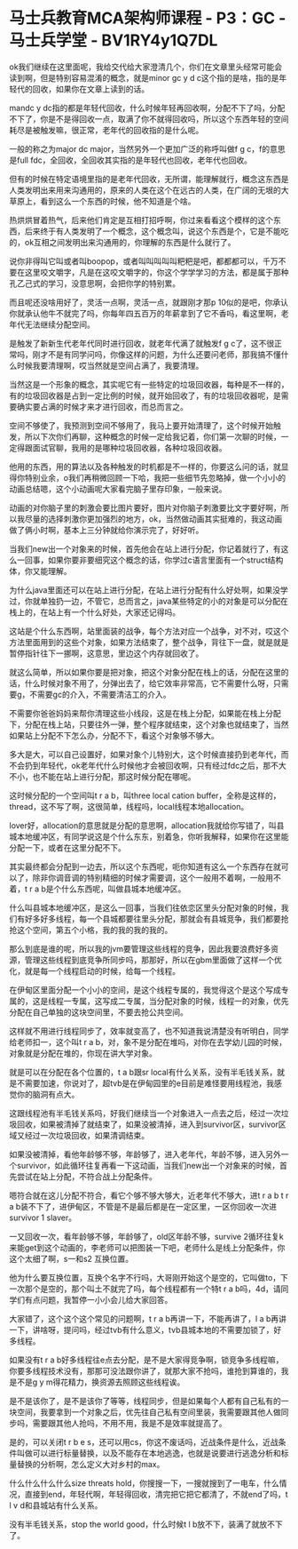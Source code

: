 # 马士兵教育MCA架构师课程 - P3：GC - 马士兵学堂 - BV1RY4y1Q7DL

ok我们继续在这里面呢，我给交代给大家澄清几个，你们在文章里头经常可能会读到啊，但是特别容易混淆的概念，就是minor gc y d c这个指的是啥，指的是年轻代的回收，如果你在文章上读到的话。

mandc y dc指的都是年轻代回收，什么时候年轻再回收啊，分配不下了吗，分配不下了，你是不是得回收一点，取满了你不就得回收吗，所以这个东西年轻的空间耗尽是被触发嘛，很正常，老年代的回收指的是什么呢。

一般的称之为major dc major，当然另外一个更加广泛的称呼叫做f g c，f的意思是full fdc，全回收，全回收其实指的是年轻代也回收，老年代也回收。

但有的时候在特定语境里指的是老年代回收，无所谓，能理解就行，概念这东西是人类发明出来用来沟通用的，原来的人类在这个在远古的人类，在广阔的无垠的大草原上，看到这么一个东西的时候，他不知道是个啥。

热烘烘冒着热气，后来他们肯定是互相打招呼啊，你过来看看这个模样的这个东西，后来终于有人类发明了一个概念，这个概念叫，说这个东西是个，它是不能吃的，ok互相之间发明出来沟通用的，你理解的东西是什么就行了。

说你非得叫它叫或者叫boopop，或者叫叫叫叫叫粑粑是吧，都都都可以，千万不要在这里咬文嚼字，凡是在这咬文嚼字的，你这个学学学习的方法，都是属于那种孔乙己式的学习，没意思啊，会把你学的特别累。

而且呢还没啥用好了，灵活一点啊，灵活一点，就跟刚才那p 10似的是吧，你承认你就承认他牛不就完了吗，你每年四五百万的年薪拿到了它不香吗，看这里啊，老年代无法继续分配空间。

是触发了新新生代老年代同时进行回收，就老年代满了就触发f g c了，这不很正常吗，刚才不是有同学问吗，你像这样的问题，为什么还要问老师，那我搞不懂什么时候我要清理啊，哎当然就是空间占满了，我要清理。

当然这是一个形象的概念，其实呢它有一些特定的垃圾回收器，每种是不一样的，有的垃圾回收器是占到一定比例的时候，就开始回收了，有的垃圾回收器呢，是需要确实要占满的时候才来才进行回收，而总而言之。

空间不够使了，我预测到空间不够用了，我马上要开始清理了，这个时候开始触发，所以下次你们再聊，这种概念的时候一定给我记着，你们第一次聊的时候，一定得跟面试官聊，我用的是哪种垃圾回收器，各种垃圾回收器。

他用的东西，用的算法以及各种触发的时机都是不一样的，你要这么问的话，就显得你特别业余，o我们再稍微回顾一下哈，我把一些细节先忽略掉，做一个小小的动画总结嗯，这个小动画呢大家看完脑子里存印象，一般来说。

动画的对你脑子里的刺激会要比图片要好，图片对你脑子刺激要比文字要好啊，所以我尽量的选择刺激你更加强烈的地方，ok，当然做动画其实挺难的，我这动画做了俩小时啊，基本上三分钟就给你演示完了，好好听。

当我们new出一个对象来的时候，首先他会在站上进行分配，你记着就行了，有这么一回事，如果你要非要细究这个概念的话，你学过c语言里面有一个struct结构体，你又能理解。

为什么java里面还可以在站上进行分配，在站上进行分配有什么好处啊，如果没学过，你就单独扔一边，不管它，总而言之，java某些特定的小的对象是可以分配在栈上的，在站上有一个什么好处，大家还记得吗。

这站是个什么东西啊，站里面装的战争，每个方法对应一个战争，对不对，哎这个方法里面用到的这些个对象，如果方法结束了，整个战争，背往下一盘，就是就是暂停指针往下一挪啊，这意思，里边这个内存就回收了。

就这么简单，所以如果你要是把对象，把这个对象分配在栈上的话，分配在这里的话，什么时候对象不用了，分弹出去了，给它效率非常高，它不需要什么呀，只需要g，不需要gc的介入，不需要清洁工的介入。

不需要你爸爸妈妈来帮你清理这些小线段，这是在栈上分配，如果能在栈上分配下，分配在栈上站，只要往外一弹，整个程序就结束，这个对象也就结束了，当然如果站上分配不下怎么办，分配不下，看这个对象够不够大。

多大是大，可以自己设置好，如果对象个儿特别大，这个时候直接扔到老年代，而不会扔到年轻代，ok老年代什么时候他才会被回收啊，只有经过fdc之后，那不大不小，也不能在站上进行分配，那这时候分配在哪呢。

这时候分配的一个空间叫t r a b，叫three local cation buffer，全称是这样的，thread，这不写了啊，这很简单，线程吗，local线程本地allocation。

lover好，allocation的意思就是分配的意思啊，allocation我就给你写错了，叫县城本地缓冲区，有同学说这是个什么东东，别着急，你听我解释，如果你在这里能分配一下，或者在这里分配不下。

其实最终都会分配到一边去，所以这个东西呢，呃你知道有这么一个东西存在就可以了，除非你调音调的特别精细的时候才需要调，这个一般用不着啊，一般用不着，t r a b是个什么东西呢，叫做县城本地缓冲区。

什么叫县城本地缓冲区，是这么一回事，当我们往依恋区里头分配对象的时候，我们有好多好多线程，每一个县城都要往里头分配，那就会有县城竞争，我们都要抢抢这个空间，第五个小格，我的我的我的我的。

那么到底是谁的呢，所以我的jvm要管理这些线程的竞争，因此我要浪费好多资源，管理这些线程到底竞争所同步吗，那那好，所以在gbm里面做了这样一个优化，就是每一个线程启动的时候，给每一个线程。

在伊甸区里面分配一个小小的空间，是这个线程专属的，我觉得这个是这个写成专属的，这是线程一专属，这写成二专属，当分配对象的时候，线程一的对象，优先分配在自己单独的这块空间里，不要去抢公共空间。

这样就不用进行线程同步了，效率就变高了，也不知道我说清楚没有听明白，同学给老师扣一，这个叫t r a b，对，象不是分配在堆吗，对你在去学幼儿园的时候，对象就是分配在堆的，你现在讲大学对象。

就是可以在分配在各个位置的，t a b跟sr local有什么关系，没有半毛钱关系，就是不需要加速，你说对了，超tvb是在伊甸园里的e目前是难怪要用线程池，我感觉你的脑洞有点大。

这跟线程池有半毛钱关系吗，好我们继续当一个对象进入一点去之后，经过一次垃圾回收，如果被清掉了就结束了，如果没被清掉，进入到survivor区，survivor区域又经过一次垃圾回收，如果清调结束。

如果没被清掉，看他年龄够不够，年龄够了，进入老年代，年龄不够，进入另外一个survivor，如此循环往复再看一下这动画，当我们new出一个对象来的时候，首先尝试在站上分配，不符合战上分配条件。

嗯符合就在这儿分配不符合，看它个够不够大够大，近老年代不够大，进t r a b t r a b装不下了，进伊甸区，不管是不是最后都是在一定区里，一区你回收一次进survivor 1 slaver。

一又回收一次，看年龄够不够，年龄够了，old区年龄不够，survive 2循环往复k来能get到这个动画的，李老师可以把图装一下吧，老师什么是线上分配条件，你这个太细了啊，s一和s2 互换位置。

他为什么要互换位置，互换个名字不行吗，大哥刚开始这个是空的，它叫做to，下一次那个是空的，那个叫土不就完了吗，每个线程都有一个特t r a b吗，4d，请同学们有点问题，我暂停一小小会儿给大家回答。

大家错了，这个这个这个常见的问题啊，t r a b再讲一下，不能再讲了，l a b再讲一下，讲啥呀，提问吗，经过tvb有什么意义，tvb县城本地的不需要加锁了，好多线程。

如果没有t r a b好多线程往e点去分配，是不是大家得竞争啊，锁竞争多线程嘛，你要多线程技术没有，那那可没法跟你讲了，就那大家不抢吗，谁抢到算谁的，我是不是g y m得花精力，换资源去照顾这些线程诶。

是不是该你了，是不是该你了等等，线程同步，但是如果每个人都有自己私有的一块空间，我要拿到一个对象之后，优先往自己私有空间里装，我需要跟其他人做同步吗，需要跟其他人抢吗，不用不用，我是不是效率就提高了。

是的，可以关闭t r b e s，还可以用cs，你这不废话吗，近战条件是什么，近战条件叫做可以进行标量替换，以及不能存在本地逃逸，也就是说要进行逃逸分析和标量替换的分析啊，怎么定义大对乡村的max。

什么什么什么什么size threats hold，你搜搜一下，一搜就搜到了一电车，什么情况，直接到end，年轻代啊，年轻得回收，清完把它把它都清了，不就end了吗，t l v d和县城站有什么关系。

没有半毛钱关系，stop the world good，什么时候t l b放不下，装满了就放不下了。